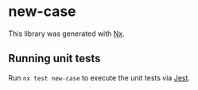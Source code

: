 # new-case

This library was generated with [Nx](https://nx.dev).

## Running unit tests

Run `nx test new-case` to execute the unit tests via [Jest](https://jestjs.io).
